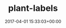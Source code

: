 ---
title:		"plant-labels"
type:		"photos"
mediatype:		"upload"
location:		"TBC"
date:		"2017-04-01 15:33:03+00:00"
album:		"nature"
filename:		"plant-labels.md"
series:		""
cl_public_id:		"nature/plant-labels"
cl_version:		1497005105
format:		"tiff"
bytes:		5659076
width:		2560
height:		1440
colours:
- "#B6BCCF"
- "#2E3534"
- "#727787"
- "#212226"
- "#DFC608"
- "#22311C"
- "#667177"
- "#2E371C"
- "#192126"
- "#171C25"
- "#657740"
- "#CBBF61"
- "#CFC6B9"
- "#5B6884"
- "#30302A"
- "#C5C5B0"
- "#6E7A70"
- "#DCC575"
- "#7F8543"
- "#7C7F6D"
- "#8B8645"
- "#837C75"
- "#4D6271"
- "#8D810A"
- "#243406"
- "#B4BBC0"
- "#516C43"
- "#031B26"
- "#302D1B"
exposure_mode:		"Auto"
program:		"Aperture-priority AE"
aperture:		"2.8"
focal_length:		"48.0 mm"
iso:		"100"
shutter_speed:		"1/1000"
metering:		"Multi-segment"
flash:		"Off, Did not fire"
white_balance:		"As Shot"
colour_temp:		"5300"
has_crop:		"false"
orientation:		"Horizontal (normal)"
camera_model:		"NIKON D800"
lens_info:		"24-70mm f/2.8"
artist:		"No artist info"
x_resolution:		"300"
y_resolution:		"300"
---